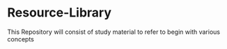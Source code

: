 # Resource-Library
This Repository will consist of study material to refer to begin with various concepts
